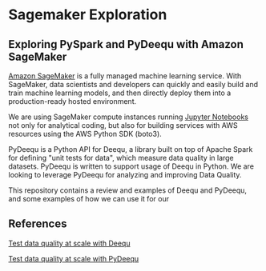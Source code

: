 # Sagemaker Exploration
## Exploring PySpark and PyDeequ with Amazon SageMaker 

[Amazon SageMaker](https://docs.aws.amazon.com/sagemaker/latest/dg/whatis.html) is a fully managed machine learning service. With SageMaker, data scientists and developers can quickly and easily build and train machine learning models, and then directly deploy them into a production-ready hosted environment.

We are using SageMaker compute instances running [Jupyter Notebooks](https://jupyter.org) not only for analytical coding, but also for building services with AWS resources using the AWS Python SDK (boto3).

PyDeequ is a Python API for Deequ, a library built on top of Apache Spark for defining "unit tests for data", which measure data quality in large datasets. PyDeequ is written to support usage of Deequ in Python.   We are looking to leverage PyDeequ for analyzing and improving Data Quality.

This repository contains a review and examples of Deequ and PyDeequ, and some examples of how we can use it for our 

## References

[Test data quality at scale with Deequ](https://aws.amazon.com/blogs/big-data/test-data-quality-at-scale-with-deequ/)

[Test data quality at scale with PyDeequ](https://aws.amazon.com/blogs/big-data/testing-data-quality-at-scale-with-pydeequ/) 
